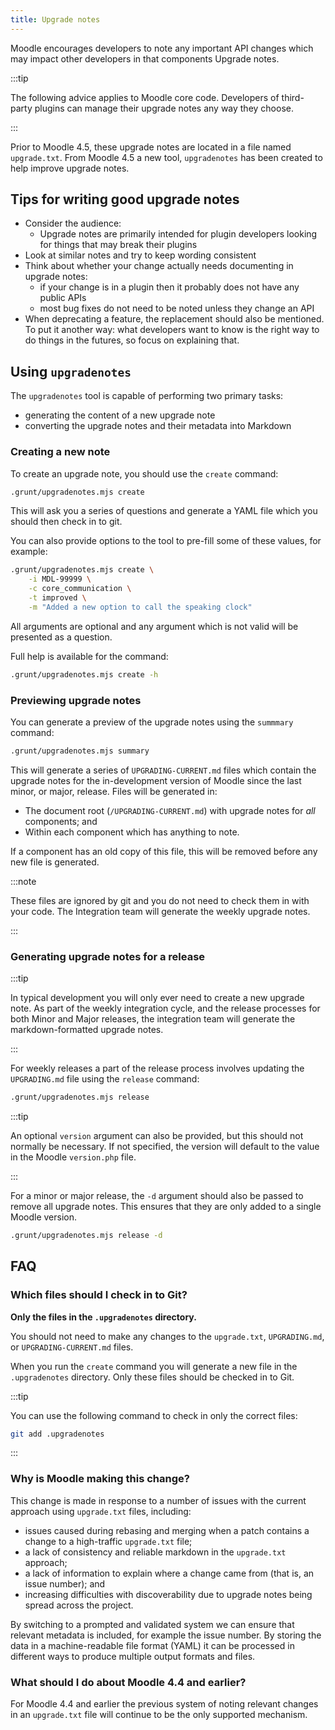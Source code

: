 ```yaml
---
title: Upgrade notes
---
```


Moodle encourages developers to note any important API changes which may impact other developers in that components Upgrade notes.

:::tip

The following advice applies to Moodle core code. Developers of third-party plugins can manage their upgrade notes any way they choose.

:::

Prior to Moodle 4.5, these upgrade notes are located in a file named `upgrade.txt`.
From Moodle 4.5 a new tool, `upgradenotes` has been created to help improve upgrade notes.

## Tips for writing good upgrade notes

- Consider the audience:
  - Upgrade notes are primarily intended for plugin developers looking for things that may break their plugins
- Look at similar notes and try to keep wording consistent
- Think about whether your change actually needs documenting in upgrade notes:
  - if your change is in a plugin then it probably does not have any public APIs
  - most bug fixes do not need to be noted unless they change an API
- When deprecating a feature, the replacement should also be mentioned. To put it another way: what developers want to know is the right way to do things in the futures, so focus on explaining that.

## Using `upgradenotes`

<Since issueNumber="MDL-81125" version="4.5"/>

The `upgradenotes` tool is capable of performing two primary tasks:

- generating the content of a new upgrade note
- converting the upgrade notes and their metadata into Markdown

### Creating a new note

To create an upgrade note, you should use the `create` command:

```bash title="Creating a new note"
.grunt/upgradenotes.mjs create
```

This will ask you a series of questions and generate a YAML file which you should then check in to git.

You can also provide options to the tool to pre-fill some of these values, for example:

```bash
.grunt/upgradenotes.mjs create \
    -i MDL-99999 \
    -c core_communication \
    -t improved \
    -m "Added a new option to call the speaking clock"
```

All arguments are optional and any argument which is not valid will be presented as a question.

Full help is available for the command:

```bash title="Help creating an upgrade note"
.grunt/upgradenotes.mjs create -h
```

### Previewing upgrade notes

You can generate a preview of the upgrade notes using the `summmary` command:

```bash title="Generate a preview of the upgrade notes"
.grunt/upgradenotes.mjs summary
```

This will generate a series of `UPGRADING-CURRENT.md` files which contain the upgrade notes for the in-development version of Moodle since the last minor, or major, release. Files will be generated in:

- The document root (`/UPGRADING-CURRENT.md`) with upgrade notes for _all_ components; and
- Within each component which has anything to note.

If a component has an old copy of this file, this will be removed before any new file is generated.

:::note

These files are ignored by git and you do not need to check them in with your code. The Integration team will generate the weekly upgrade notes.

:::

### Generating upgrade notes for a release

:::tip

In typical development you will only ever need to create a new upgrade note. As part of the weekly integration cycle, and the release processes for both Minor and Major releases, the integration team will generate the markdown-formatted upgrade notes.

:::

For weekly releases a part of the release process involves updating the `UPGRADING.md` file using the `release` command:

```bash title="Generating release notes"
.grunt/upgradenotes.mjs release
```

:::tip

An optional `version` argument can also be provided, but this should not normally be necessary. If not specified, the version will default to the value in the Moodle `version.php` file.

:::

For a minor or major release, the `-d` argument should also be passed to remove all upgrade notes. This ensures that they are only added to a single Moodle version.

```bash
.grunt/upgradenotes.mjs release -d
```

## FAQ

### Which files should I check in to Git?

**Only the files in the `.upgradenotes` directory.**

You should not need to make any changes to the `upgrade.txt`, `UPGRADING.md`, or `UPGRADING-CURRENT.md` files.

When you run the `create` command you will generate a new file in the `.upgradenotes` directory. Only these files should be checked in to Git.

:::tip

You can use the following command to check in only the correct files:

```bash
git add .upgradenotes
```

:::

### Why is Moodle making this change?

This change is made in response to a number of issues with the current approach using `upgrade.txt` files, including:

- issues caused during rebasing and merging when a patch contains a change to a high-traffic `upgrade.txt` file;
- a lack of consistency and reliable markdown in the `upgrade.txt` approach;
- a lack of information to explain where a change came from (that is, an issue number); and
- increasing difficulties with discoverability due to upgrade notes being spread across the project.

By switching to a prompted and validated system we can ensure that relevant metadata is included, for example the issue number. By storing the data in a machine-readable file format (YAML) it can be processed in different ways to produce multiple output formats and files.

### What should I do about Moodle 4.4 and earlier?

For Moodle 4.4 and earlier the previous system of noting relevant changes in an `upgrade.txt` file will continue to be the only supported mechanism.
